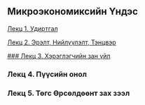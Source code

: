 ## Микроэкономиксийн Үндэс


[Лекц 1. Удиртгал](https://www.dropbox.com/s/m1r78uiyp7g/lectur-Intro.pdf?dl=0)

[Лекц 2. Эрэлт, Нийлүүлэлт, Тэнцвэр](https://www.dropbox.com/s/400aqymuvfppkb5/micro%20lec%201.pdf?dl=0)

[### Лекц 3. Хэрэглэгчийн зан үйл](https://www.dropbox.com/s/g03g0csfor0yypf/micro%20lec%203.pdf?dl=0)

### Лекц 4. Пүүсийн онол

### Лекц 5. Төгс Өрсөлдөөнт зах зээл
